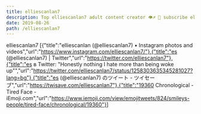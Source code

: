 ```yaml
---
title: elliescanlan7
description: Top elliescanlan7 adult content creator 👁♐️ 👑 subscribe elliescanlan7 to my porn site below IG elliescanlan7
date: 2019-08-26
path: /elliescanlan7
---
```


elliescanlan7
[{"title":"elliescanlan (@elliescanlan7) • Instagram photos and videos","url":"https://www.instagram.com/elliescanlan7/"},{"title":"es (@elliescanlan7) | Twitter","url":"https://twitter.com/elliescanlan7"},{"title":"es в Twitter: \"Honestly nothing I hate more than being woke up\"","url":"https://twitter.com/elliescanlan7/status/1258303635345281027?lang=bg"},{"title":"es (@elliescanlan7) のツイート - ツイセーブ","url":"https://twisave.com/elliescanlan7"},{"title":"19360 Chronological - Tired Face - iEmoji.com","url":"https://www.iemoji.com/view/emojitweets/824/smileys-people/tired-face/chronological/19360"}]

